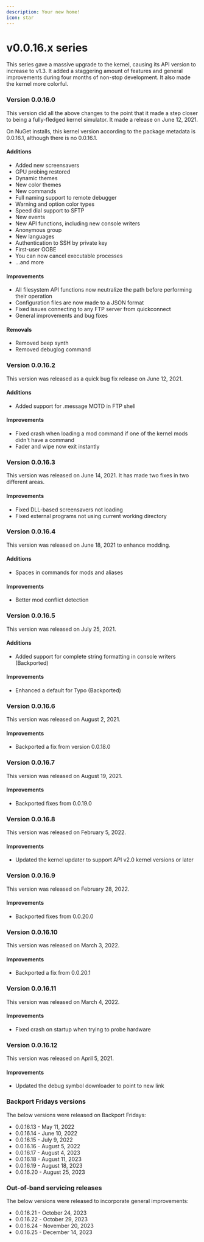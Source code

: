 ```yaml
---
description: Your new home!
icon: star
---
```


# v0.0.16.x series

This series gave a massive upgrade to the kernel, causing its API version to increase to v1.3. It added a staggering amount of features and general improvements during four months of non-stop development. It also made the kernel more colorful.

### Version 0.0.16.0

This version did all the above changes to the point that it made a step closer to being a fully-fledged kernel simulator. It made a release on June 12, 2021.

On NuGet installs, this kernel version according to the package metadata is 0.0.16.1, although there is no 0.0.16.1.

#### Additions

* Added new screensavers
* GPU probing restored
* Dynamic themes
* New color themes
* New commands
* Full naming support to remote debugger
* Warning and option color types
* Speed dial support to SFTP
* New events
* New API functions, including new console writers
* Anonymous group
* New languages
* Authentication to SSH by private key
* First-user OOBE
* You can now cancel executable processes
* ...and more

#### Improvements

* All filesystem API functions now neutralize the path before performing their operation
* Configuration files are now made to a JSON format
* Fixed issues connecting to any FTP server from quickconnect
* General improvements and bug fixes

#### Removals

* Removed beep synth
* Removed debuglog command

### Version 0.0.16.2

This version was released as a quick bug fix release on June 12, 2021.

#### Additions

* Added support for .message MOTD in FTP shell

#### Improvements

* Fixed crash when loading a mod command if one of the kernel mods didn't have a command
* Fader and wipe now exit instantly

### Version 0.0.16.3

This version was released on June 14, 2021. It has made two fixes in two different areas.

#### Improvements

* Fixed DLL-based screensavers not loading
* Fixed external programs not using current working directory

### Version 0.0.16.4

This version was released on June 18, 2021 to enhance modding.

#### Additions

* Spaces in commands for mods and aliases

#### Improvements

* Better mod conflict detection

### Version 0.0.16.5

This version was released on July 25, 2021.

#### Additions

* Added support for complete string formatting in console writers (Backported)

#### Improvements

* Enhanced a default for Typo (Backported)

### Version 0.0.16.6

This version was released on August 2, 2021.

#### Improvements

* Backported a fix from version 0.0.18.0

### Version 0.0.16.7

This version was released on August 19, 2021.

#### Improvements

* Backported fixes from 0.0.19.0

### Version 0.0.16.8

This version was released on February 5, 2022.

#### Improvements

* Updated the kernel updater to support API v2.0 kernel versions or later

### Version 0.0.16.9

This version was released on February 28, 2022.

#### Improvements

* Backported fixes from 0.0.20.0

### Version 0.0.16.10

This version was released on March 3, 2022.

#### Improvements

* Backported a fix from 0.0.20.1

### Version 0.0.16.11

This version was released on March 4, 2022.

#### Improvements

* Fixed crash on startup when trying to probe hardware

### Version 0.0.16.12

This version was released on April 5, 2021.

#### Improvements

* Updated the debug symbol downloader to point to new link

### Backport Fridays versions

The below versions were released on Backport Fridays:

* 0.0.16.13 - May 11, 2022
* 0.0.16.14 - June 10, 2022
* 0.0.16.15 - July 9, 2022
* 0.0.16.16 - August 5, 2022
* 0.0.16.17 - August 4, 2023
* 0.0.16.18 - August 11, 2023
* 0.0.16.19 - August 18, 2023
* 0.0.16.20 - August 25, 2023

### Out-of-band servicing releases

The below versions were released to incorporate general improvements:

* 0.0.16.21 - October 24, 2023
* 0.0.16.22 - October 29, 2023
* 0.0.16.24 - November 20, 2023
* 0.0.16.25 - December 14, 2023
